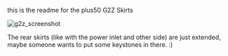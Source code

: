 this is the readme for the plus50 G2Z Skirts

![g2z_screenshot](/g2z_screenshot.png)

The rear skirts (like with the power inlet and other side) are just extended, maybe someone wants to put some keystones in there. :)
